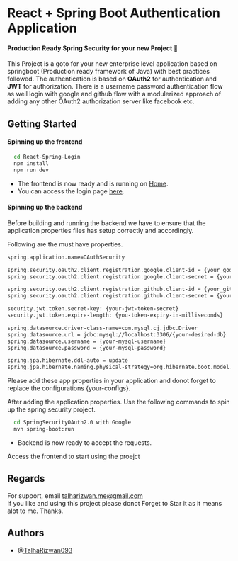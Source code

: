 
# React + Spring Boot Authentication Application
#### Production Ready Spring Security for your new Project 🚀
This Project is a goto for your new enterprise level application based on springboot (Production ready framework of Java) with best practices followed. The authentication is based on **OAuth2** for authentication and **JWT** for authorization. There is a username password authentication flow as well login with google and github flow with a modulerized approach of adding any other OAuth2 authorization server like facebook etc.




## Getting Started

#### Spinning up the frontend

```bash
  cd React-Spring-Login
  npm install
  npm run dev
```

- The frontend is now ready and is running on [Home](http://localhost:5173/).
- You can access the login page [here](http://localhost:5173/login).

#### Spinning up the backend
Before building and running the backend we have to ensure that the application properties files has setup correctly and accordingly.

Following are the must have properties.

```bash
spring.application.name=OAuthSecurity

spring.security.oauth2.client.registration.google.client-id = {your_google_client_id}
spring.security.oauth2.client.registration.google.client-secret = {your_google_client_secret}

spring.security.oauth2.client.registration.github.client-id = {your_github_client_id}
spring.security.oauth2.client.registration.github.client-secret = {your_github_client_secret}

security.jwt.token.secret-key: {your-jwt-token-secret}
security.jwt.token.expire-length: {you-token-expiry-in-milliseconds}

spring.datasource.driver-class-name=com.mysql.cj.jdbc.Driver
spring.datasource.url = jdbc:mysql://localhost:3306/{your-desired-db}
spring.datasource.username = {your-mysql-username}
spring.datasource.password = {your-mysql-password}

spring.jpa.hibernate.ddl-auto = update
spring.jpa.hibernate.naming.physical-strategy=org.hibernate.boot.model.naming.PhysicalNamingStrategyStandardImpl
```

Please add these app properties in your application and donot forget to replace the configurations {your-configs}.

After adding the application properties. Use the following commands to spin up the spring security project. 

```bash
  cd SpringSecurityOAuth2.0 with Google
  mvn spring-boot:run
```

- Backend is now ready to accept the requests.

Access the frontend to start using the proejct

    
## Regards

For support, email talharizwan.me@gmail.com \
If you like and using this project please donot Forget to Star it as it means alot to me. Thanks. 

## Authors

- [@TalhaRizwan093](https://www.github.com/TalhaRizwan093)

